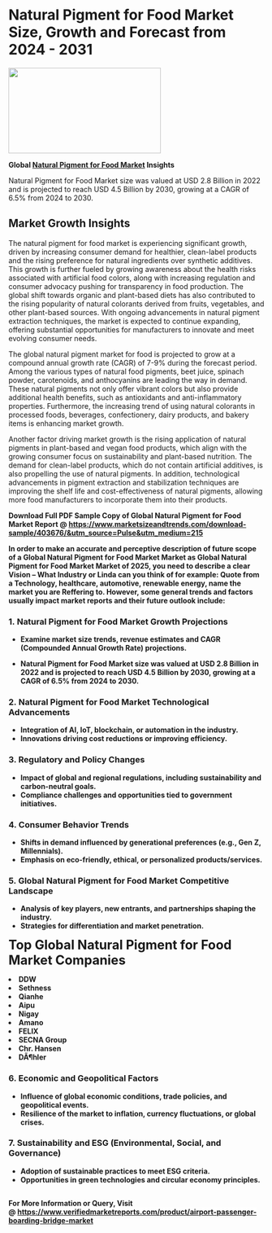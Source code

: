 <H1>Natural Pigment for Food Market Size, Growth and Forecast from 2024 - 2031</H1><img class="aligncenter size-medium wp-image-584254" src="https://thirdeyenews.in/wp-content/uploads/2024/09/Global-Market-Research-300x168.jpeg" alt="" width="300" height="168" /><p><strong>Global&nbsp;<a href="https://www.marketsizeandtrends.com/download-sample/403676/&amp;utm_source=Pulse&amp;utm_medium=215">Natural Pigment for Food Market</a> Insights</strong></p><p>Natural Pigment for Food Market size was valued at USD 2.8 Billion in 2022 and is projected to reach USD 4.5 Billion by 2030, growing at a CAGR of 6.5% from 2024 to 2030.</p><p><h2>Market Growth Insights</h2> <p>The natural pigment for food market is experiencing significant growth, driven by increasing consumer demand for healthier, clean-label products and the rising preference for natural ingredients over synthetic additives. This growth is further fueled by growing awareness about the health risks associated with artificial food colors, along with increasing regulation and consumer advocacy pushing for transparency in food production. The global shift towards organic and plant-based diets has also contributed to the rising popularity of natural colorants derived from fruits, vegetables, and other plant-based sources. With ongoing advancements in natural pigment extraction techniques, the market is expected to continue expanding, offering substantial opportunities for manufacturers to innovate and meet evolving consumer needs.</p> <p><strong></strong></p> <p>The global natural pigment market for food is projected to grow at a compound annual growth rate (CAGR) of 7-9% during the forecast period. Among the various types of natural food pigments, beet juice, spinach powder, carotenoids, and anthocyanins are leading the way in demand. These natural pigments not only offer vibrant colors but also provide additional health benefits, such as antioxidants and anti-inflammatory properties. Furthermore, the increasing trend of using natural colorants in processed foods, beverages, confectionery, dairy products, and bakery items is enhancing market growth.</p> <p>Another factor driving market growth is the rising application of natural pigments in plant-based and vegan food products, which align with the growing consumer focus on sustainability and plant-based nutrition. The demand for clean-label products, which do not contain artificial additives, is also propelling the use of natural pigments. In addition, technological advancements in pigment extraction and stabilization techniques are improving the shelf life and cost-effectiveness of natural pigments, allowing more food manufacturers to incorporate them into their products.</p> <p><strong></p><p><span class=""><strong>Download Full PDF Sample Copy of Global Natural Pigment for Food Market Report</strong> @ <a href="https://www.marketsizeandtrends.com/download-sample/403676/&amp;utm_source=Pulse&amp;utm_medium=215" target="_blank">https://www.marketsizeandtrends.com/download-sample/403676/&amp;utm_source=Pulse&amp;utm_medium=215</a></span></p><p>In order to make an accurate and perceptive description of future scope of a Global&nbsp;Natural Pigment for Food Market Market as Global&nbsp;Natural Pigment for Food Market Market of 2025, you need to describe a clear Vision &ndash; What Industry or Linda can you think of for example: Quote from a Technology, healthcare, automotive, renewable energy, name the market you are Reffering to. However, some general trends and factors usually impact market reports and their future outlook include:</p><h3>1.&nbsp;<strong>Natural Pigment for Food Market Growth Projections</strong></h3><ul><li>Examine market size trends, revenue estimates and CAGR (Compounded Annual Growth Rate) projections.</li><li><p>Natural Pigment for Food Market size was valued at USD 2.8 Billion in 2022 and is projected to reach USD 4.5 Billion by 2030, growing at a CAGR of 6.5% from 2024 to 2030.</p></li></ul><h3>2.&nbsp;<strong>Natural Pigment for Food Market Technological Advancements</strong></h3><ul><li>Integration of AI, IoT, blockchain, or automation in the industry.</li><li>Innovations driving cost reductions or improving efficiency.</li></ul><h3>3.&nbsp;<strong>Regulatory and Policy Changes</strong></h3><ul><li>Impact of global and regional regulations, including sustainability and carbon-neutral goals.</li><li>Compliance challenges and opportunities tied to government initiatives.</li></ul><h3>4.&nbsp;<strong>Consumer Behavior Trends</strong></h3><ul><li>Shifts in demand influenced by generational preferences (e.g., Gen Z, Millennials).</li><li>Emphasis on eco-friendly, ethical, or personalized products/services.</li></ul><h3>5.&nbsp;<strong>Global Natural Pigment for Food Market Competitive Landscape</strong></h3><ul><li>Analysis of key players, new entrants, and partnerships shaping the industry.</li><li>Strategies for differentiation and market penetration.</li></ul><p data-pm-slice="1 1 []"><span style="color: inherit; font-family: inherit; font-size: 25px;">Top Global Natural Pigment for Food Market Companies</span></p><div class="" data-test-id=""><p><li>DDW</li><li> Sethness</li><li> Qianhe</li><li> Aipu</li><li> Nigay</li><li> Amano</li><li> FELIX</li><li> SECNA Group</li><li> Chr. Hansen</li><li> DÃ¶hler</li></p></div><h3>6.&nbsp;<strong>Economic and Geopolitical Factors</strong></h3><ul><li>Influence of global economic conditions, trade policies, and geopolitical events.</li><li>Resilience of the market to inflation, currency fluctuations, or global crises.</li></ul><h3>7.&nbsp;<strong>Sustainability and ESG (Environmental, Social, and Governance)</strong></h3><ul><li>Adoption of sustainable practices to meet ESG criteria.</li><li>Opportunities in green technologies and circular economy principles.</li></ul><h2><strong style="font-size: 14px;">For More Information or Query, Visit @&nbsp;</strong><a style="background-color: #ffffff; font-size: 14px;" href="https://www.marketsizeandtrends.com/report/natural-pigment-for-food-market/" target="_blank">https://www.verifiedmarketreports.com/product/airport-passenger-boarding-bridge-market</a></h2>
